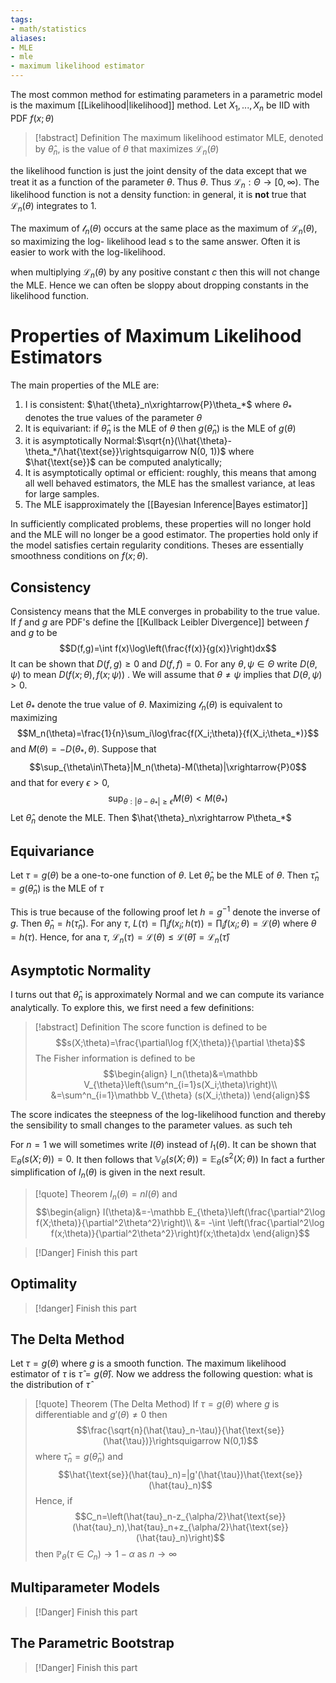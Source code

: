 ```yaml
---
tags:
- math/statistics
aliases:
- MLE
- mle
- maximum likelihood estimator
---
```

The most common method for estimating parameters in a parametric model is the maximum [[Likelihood|likelihood]] method. Let $X_1,...,X_n$ be IID with PDF $f(x;\theta)$
>[!abstract] Definition
>The maximum likelihood estimator MLE, denoted by $\hat{\theta}_n$, is the value of $\theta$ that maximizes $\mathcal L _n(\theta)$

the likelihood function is just the joint density of the data except that we treat it as a function of the parameter $\theta$. Thus $\theta$. Thus $\mathcal{L}_n:\Theta\rightarrow[0,\infty)$. The likelihood function is not a density function: in general, it is **not** true that $\mathcal L_n(\theta)$ integrates to 1. 

The maximum of $\mathcal{l}_n(\theta)$ occurs at the same place as  the maximum of $\mathcal L_n(\theta)$, so maximizing the log- likelihood lead s to the same answer. Often it is easier to work with the log-likelihood. 

when multiplying $\mathcal L_n(\theta)$ by any positive constant $c$ then this will not change the MLE. Hence we can often be sloppy about dropping constants in the likelihood function.

# Properties of Maximum Likelihood Estimators
The main properties of the MLE are:
1. I is consistent: $\hat{\theta}_n\xrightarrow{P}\theta_*$ where $\theta_*$ denotes the true values of the parameter $\theta$
2. It is equivariant: if $\hat{\theta}_n$ is the MLE of $\theta$ then $g(\hat{\theta}_n)$ is the MLE of $g(\theta)$
3. it is asymptotically Normal:$\sqrt{n}(\\hat{\theta}-\theta_*/\hat{\text{se}}\rightsquigarrow N(0, 1))$ where $\hat{\text{se}}$ can be computed analytically;
4. It is asymptotically optimal or efficient: roughly, this means that among all well behaved estimators, the MLE has the smallest variance, at leas for large samples.
5. The MLE isapproximately the [[Bayesian Inference|Bayes estimator]]

In sufficiently complicated problems, these properties will no longer hold and the MLE will no longer be a good estimator. The properties hold only if the model satisfies certain regularity conditions. Theses are essentially smoothness conditions on $f(x;\theta)$. 

## Consistency
Consistency means that the MLE converges in probability to the true value. If $f$ and $g$ are PDF's define the [[Kullback Leibler Divergence]] between $f$ and $g$ to be 
$$D(f,g)=\int f(x)\log\left(\frac{f(x)}{g(x)}\right)dx$$
It can be shown that $D(f,g) \ge 0$ and $D(f,f)=0$. For any $\theta,\psi\in\Theta$ write $D(\theta,\psi)$ to mean $D(f(x;\theta),f(x;\psi))$ . We will assume that $\theta \ne\psi$ implies that $D(\theta,\psi)>0$. 

Let $\theta_*$ denote the true value of $\theta$. Maximizing $\mathcal l_n(\theta)$ is equivalent to maximizing 
$$M_n(\theta)=\frac{1}{n}\sum_i\log\frac{f(X_i;\theta)}{f(X_i;\theta_*)}$$
and $M(\theta)=-D(\theta_*, \theta)$. Suppose that $$\sup_{\theta\in\Theta}|M_n(\theta)-M(\theta)|\xrightarrow{P}0$$
and that for every $\epsilon>0$,
$$\sup_{\theta:|\theta-\theta_*|\ge\epsilon}M(\theta)<M(\theta_*)$$
Let $\hat{\theta}_n$ denote the MLE. Then $\hat{\theta}_n\xrightarrow P\theta_*$ 

## Equivariance
Let $\tau=g(\theta)$ be a one-to-one function of $\theta$. Let $\hat{\theta}_n$ be the MLE of $\theta$. Then $\hat{\tau}_n=g(\hat{\theta}_n)$ is the MLE of $\tau$ 

This is true because of the following proof
let $h=g^{-1}$ denote the inverse of $g$. Then $\hat{\theta}_n=h(\hat{\tau}_n)$. For any $\tau$, $L(\tau)=\prod_i f(x_i;h(\tau))=\prod_i f(x_i;\theta)=\mathcal L(\theta)$ where $\theta=h(\tau)$. Hence, for ana $\tau$, $\mathcal L_n(\tau)=\mathcal L(\theta)\le\mathcal L(\hat{\theta})=\mathcal L_n(\hat{\tau})$

## Asymptotic Normality
I turns out that $\hat{\theta}_n$ is approximately Normal and we can compute its variance analytically. To explore this, we first need a few definitions:
> [!abstract] Definition
> The score function is defined to be 
> $$s(X;\theta)=\frac{\partial\log f(X;\theta)}{\partial \theta}$$ 
> The Fisher information is defined to be 
> $$\begin{align}
> I_n(\theta)&=\mathbb V_{\theta}\left(\sum^n_{i=1}s(X_i;\theta)\right)\\
> &=\sum^n_{i=1}\mathbb V_{\theta} (s(X_i;\theta))
> \end{align}$$

The score indicates the steepness of the log-likelihood function and thereby the sensibility to small changes to the parameter values. as such teh 

For $n=1$ we will sometimes write $I(\theta)$ instead of $I_1(\theta)$. It can be shown that $\mathbb E_{\theta}(s(X;\theta))=0$. It then follows that $\mathbb V_{\theta}(s(X;\theta))=\mathbb E_{\theta}(s^2(X;\theta))$ In fact a further simplification of $I_n(\theta)$ is given in the next result.
>[!quote] Theorem
>$I_n(\theta) = nI(\theta)$ and 
>$$\begin{align}
> I(\theta)&=-\mathbb E_{\theta}\left(\frac{\partial^2\log f(X;\theta)}{\partial^2\theta^2}\right)\\
> &= -\int \left(\frac{\partial^2\log f(x;\theta)}{\partial^2\theta^2}\right)f(x;\theta)dx
> \end{align}$$

>[!Danger] Finish this part

## Optimality 
>[!danger] Finish this part


## The Delta Method 
Let $\tau=g(\theta)$ where $g$  is a smooth function. The maximum likelihood estimator of $\tau$ is $\hat{\tau} =g(\hat{\theta})$. Now we address the following question: what is the distribution of $\hat{\tau}$ 

>[!quote] Theorem (The Delta Method)
>If $\tau=g(\theta)$ where $g$ is differentiable and $g'(\theta)\ne 0$ then
>$$\frac{\sqrt{n}(\hat{\tau}_n-\tau)}{\hat{\text{se}}(\hat{\tau})}\rightsquigarrow N(0,1)$$
>where $\hat{\tau}_n=g(\hat{\theta}_n)$ and
>$$\hat{\text{se}}(\hat{tau}_n)=|g'(\hat{\tau})\hat{\text{se}}(\hat{tau}_n)$$
>Hence, if 
>$$C_n=\left(\hat{tau}_n-z_{\alpha/2}\hat{\text{se}}(\hat{tau}_n),\hat{tau}_n+z_{\alpha/2}\hat{\text{se}}(\hat{tau}_n)\right)$$ 
>then $\mathbb P_{\theta}(\tau\in C_n)\rightarrow 1-\alpha$ as $n\rightarrow \infty$
## Multiparameter Models
>[!Danger] Finish this part

## The Parametric Bootstrap
>[!Danger] Finish this part


